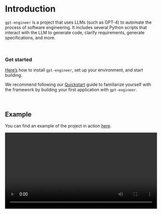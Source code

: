 # Introduction
``gpt-engineer`` is a project that uses LLMs (such as GPT-4) to automate the process of software engineering. It includes several Python scripts that interact with the LLM to generate code, clarify requirements, generate specifications, and more.

<br>

### Get started
[Here’s](/installation.html) how to install ``gpt-engineer``, set up your environment, and start building.

We recommend following our [Quickstart](/quickstart.html) guide to familiarize yourself with the framework by building your first application with ``gpt-engineer``.

<br>

## Example
You can find an example of the project in action [here](https://github.com/gpt-engineer-org/gpt-engineer/assets/4467025/6e362e45-4a94-4b0d-973d-393a31d92d9b).

<video width="100%" controls>
  <source src="https://github.com/gpt-engineer-org/gpt-engineer/assets/4467025/6e362e45-4a94-4b0d-973d-393a31d92d9b
" type="video/mp4">
  Your browser does not support the video tag.
</video>
